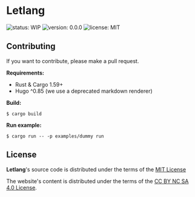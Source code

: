 # Letlang

![status: WIP](https://img.shields.io/badge/status-WIP-red)
![version: 0.0.0](https://img.shields.io/badge/version-v0.0.0-brightgreen)
![license: MIT](https://img.shields.io/badge/license-MIT-blue)

## Contributing

If you want to contribute, please make a pull request.

**Requirements:**

 - Rust & Cargo 1.59+
 - Hugo ^0.85 (we use a deprecated markdown renderer)


**Build:**

```
$ cargo build
```

**Run example:**

```
$ cargo run -- -p examples/dummy run
```

## License

**Letlang**'s source code is distributed under the terms of the
[MIT License](./LICENSE.txt)

The website's content is distributed under the terms of the
[CC BY NC SA 4.0 License](./www/LICENSE.txt).
